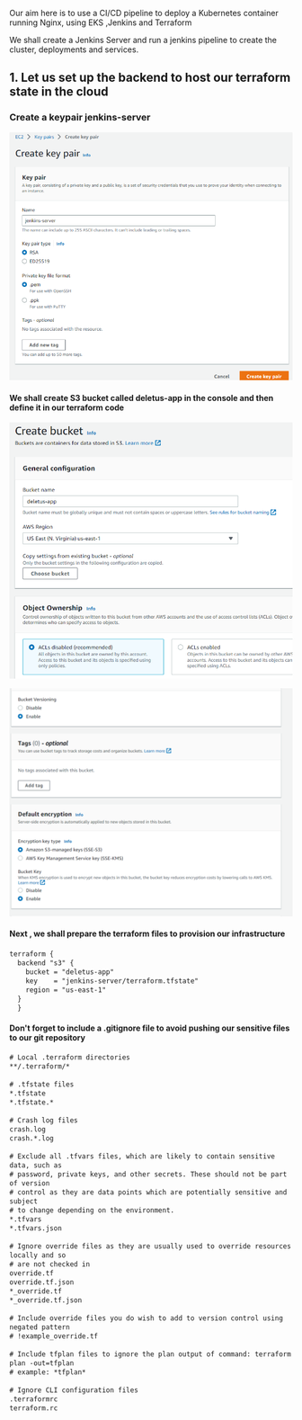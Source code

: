 Our aim here is to use a CI/CD pipeline to deploy a Kubernetes container running Nginx, using EKS ,Jenkins and Terraform

We shall create a Jenkins Server and run a jenkins pipeline to create the cluster, deployments and services.

## 1. Let us set up the backend to host our terraform state in the cloud

### Create a keypair jenkins-server

![jenkins keypair](./images/pem-image.png)

#### We shall create S3 bucket called deletus-app in the console and then define it in our terraform code

![s3 bucket](./images/s3bucket1.png)

![s3 bucket](./images/s3bucket2.png)

#### Next , we shall prepare the terraform files to provision our infrastructure
```
terraform {
  backend "s3" {
    bucket = "deletus-app"
    key    = "jenkins-server/terraform.tfstate"
    region = "us-east-1"
  }
  }
```


#### Don't forget to include a .gitignore file to avoid pushing our sensitive files to our git repository

```
# Local .terraform directories
**/.terraform/*

# .tfstate files
*.tfstate
*.tfstate.*

# Crash log files
crash.log
crash.*.log

# Exclude all .tfvars files, which are likely to contain sensitive data, such as
# password, private keys, and other secrets. These should not be part of version 
# control as they are data points which are potentially sensitive and subject 
# to change depending on the environment.
*.tfvars
*.tfvars.json

# Ignore override files as they are usually used to override resources locally and so
# are not checked in
override.tf
override.tf.json
*_override.tf
*_override.tf.json

# Include override files you do wish to add to version control using negated pattern
# !example_override.tf

# Include tfplan files to ignore the plan output of command: terraform plan -out=tfplan
# example: *tfplan*

# Ignore CLI configuration files
.terraformrc
terraform.rc
```

